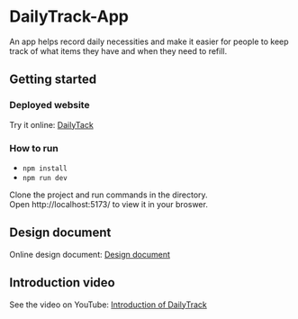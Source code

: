 # DailyTrack-App
An app helps record daily necessities and make it easier for people to keep track of what items they have and when they need to refill.  


## Getting started
### Deployed website
Try it online: [DailyTack](https://dailytrack-a5348.web.app)  

### How to run
* `npm install`  
* `npm run dev`

Clone the project and run commands in the directory.  
Open http://localhost:5173/ to view it in your broswer.

## Design document
Online design document: [Design document](https://docs.google.com/document/d/1yBTMQzMdcOaUl5NB9IebGZ8m_Sm-pG9p/edit?usp=sharing&ouid=117981882375661614074&rtpof=true&sd=true)

## Introduction video
See the video on YouTube: [Introduction of DailyTrack](https://youtu.be/EohP2w7zziQ)
